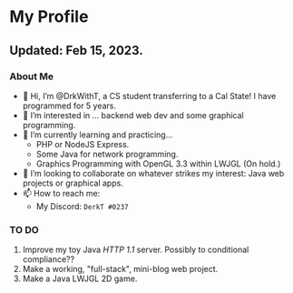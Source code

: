 # My Profile
## Updated: Feb 15, 2023.

### About Me
- 👋 Hi, I’m @DrkWithT, a CS student transferring to a Cal State! I have programmed for 5 years.
- 👀 I’m interested in ... backend web dev and some graphical programming.
- 🌱 I’m currently learning and practicing...
  - PHP or NodeJS Express.
  - Some Java for network programming.
  - Graphics Programming with OpenGL 3.3 within LWJGL (On hold.)
- 💞️ I’m looking to collaborate on whatever strikes my interest: Java web projects or graphical apps.
- 📫 How to reach me:
  - My Discord: `DerkT #0237`

### TO DO
 1. Improve my toy Java _HTTP 1.1_ server. Possibly to conditional compliance??
 2. Make a working, "full-stack", mini-blog web project.
 3. Make a Java LWJGL 2D game.

<!---
DrkWithT/DrkWithT is a ✨ special ✨ repository because its `README.md` (this file) appears on your GitHub profile.
You can click the Preview link to take a look at your changes.
--->
